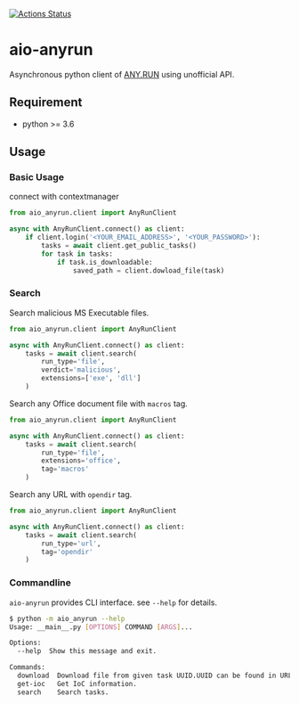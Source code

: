 [![Actions Status](https://github.com/er28-0652/aio-anyrun/workflows/Main%20workflow/badge.svg)](https://github.com/er28-0652/aio-anyrun/actions)

# aio-anyrun

Asynchronous python client of [ANY.RUN](https://app.any.run/) using unofficial API.

## Requirement
* python >= 3.6

## Usage

### Basic Usage
connect with contextmanager

```python
from aio_anyrun.client import AnyRunClient

async with AnyRunClient.connect() as client:
    if client.login('<YOUR_EMAIL_ADDRESS>', '<YOUR_PASSWORD>'):
        tasks = await client.get_public_tasks()
        for task in tasks:
            if task.is_downloadable:
                saved_path = client.dowload_file(task)
```

### Search
Search malicious MS Executable files.
```python
from aio_anyrun.client import AnyRunClient

async with AnyRunClient.connect() as client:
    tasks = await client.search(
        run_type='file',
        verdict='malicious',
        extensions=['exe', 'dll']
    )
```

Search any Office document file with `macros` tag.
```python
from aio_anyrun.client import AnyRunClient

async with AnyRunClient.connect() as client:
    tasks = await client.search(
        run_type='file',
        extensions='office',
        tag='macros'
    )
```

Search any URL with `opendir` tag.
```python
from aio_anyrun.client import AnyRunClient

async with AnyRunClient.connect() as client:
    tasks = await client.search(
        run_type='url',
        tag='opendir'
    )
```

### Commandline

`aio-anyrun` provides CLI interface. see `--help` for details.

```bash
$ python -m aio_anyrun --help
Usage: __main__.py [OPTIONS] COMMAND [ARGS]...

Options:
  --help  Show this message and exit.

Commands:
  download  Download file from given task UUID.UUID can be found in URL...
  get-ioc   Get IoC information.
  search    Search tasks.
```